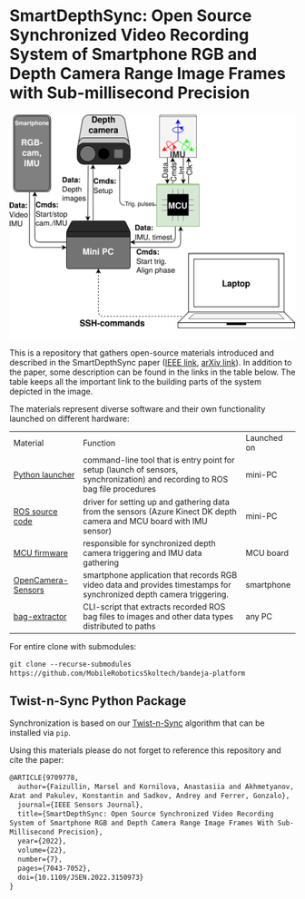 # SmartDepthSync: Open Source Synchronized Video Recording System of Smartphone RGB and Depth Camera Range Image Frames with Sub-millisecond Precision

<p align="center">
  <img src="common.png"/>
</p>

This is a repository that gathers open-source materials introduced and described in the SmartDepthSync paper ([IEEE link](https://ieeexplore.ieee.org/document/9709778/),
[arXiv link](https://arxiv.org/abs/2111.03552)). In addition to the paper, some description can be found in the links in the table below. The table keeps all the important link to the building parts of the system depicted in the image.  

The materials represent diverse software and their own functionality launched on different hardware:
<table>
    <tr> <td>Material</td> <td>Function</td> <td>Launched on</td> </tr>
    <tr> <td> <a href="https://github.com/Marselka/bandeja-wrapper">Python launcher</a> </td> <td>command-line tool that is entry point for setup (launch of sensors, synchronization) and recording to ROS bag file procedures</td> <td> mini-PC </td> </tr>
    <tr> <td> <a href="https://github.com/Marselka/bandeja-ros-src/">ROS source code</a> </td> <td>driver for setting up and gathering data from the sensors (Azure Kinect DK depth camera and MCU board with IMU sensor)</td> <td>mini-PC</td> </tr>
    <tr> <td> <a href="https://github.com/Marselka/bandeja-mcu-firmware/">MCU firmware</a> </td> <td>responsible for synchronized depth camera triggering and IMU data gathering</td> <td>MCU board</td> </tr>
    <tr> <td> <a href="https://github.com/MobileRoboticsSkoltech/OpenCamera-Sensors">OpenCamera-Sensors</a> </td> <td>smartphone application that records RGB video data and provides timestamps for synchronized depth camera triggering.  </td> <td>smartphone</td> </tr>
    <tr> <td> <a href="https://github.com/MobileRoboticsSkoltech/bag-extractor">bag-extractor</a> </td> <td>CLI-script that extracts recorded ROS bag files to images and other data types distributed to paths</td> <td>any PC</td> </tr>
</table>

For entire clone with submodules:
```
git clone --recurse-submodules https://github.com/MobileRoboticsSkoltech/bandeja-platform
```

## Twist-n-Sync Python Package
Synchronization is based on our [Twist-n-Sync](https://github.com/MobileRoboticsSkoltech/twistnsync-python) algorithm that can be installed via `pip`.

Using this materials please do not forget to reference this repository and cite the paper:

```
@ARTICLE{9709778,
  author={Faizullin, Marsel and Kornilova, Anastasiia and Akhmetyanov, Azat and Pakulev, Konstantin and Sadkov, Andrey and Ferrer, Gonzalo},
  journal={IEEE Sensors Journal}, 
  title={SmartDepthSync: Open Source Synchronized Video Recording System of Smartphone RGB and Depth Camera Range Image Frames With Sub-Millisecond Precision}, 
  year={2022},
  volume={22},
  number={7},
  pages={7043-7052},
  doi={10.1109/JSEN.2022.3150973}
}
```
